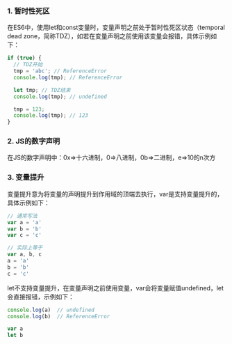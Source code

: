 ### 1. 暂时性死区
在ES6中，使用let和const变量时，变量声明之前处于暂时性死区状态（temporal dead zone，简称TDZ），如若在变量声明之前使用该变量会报错，具体示例如下：

```javascript
if (true) {
  // TDZ开始
  tmp = 'abc'; // ReferenceError
  console.log(tmp); // ReferenceError

  let tmp; // TDZ结束
  console.log(tmp); // undefined

  tmp = 123;
  console.log(tmp); // 123
}
```

### 2. JS的数字声明
在JS的数字声明中：0x=>十六进制，0=>八进制，0b=>二进制，e=>10的n次方

### 3. 变量提升
变量提升意为将变量的声明提升到作用域的顶端去执行，var是支持变量提升的，具体示例如下：

```javascript
// 通常写法
var a = 'a'
var b = 'b'
var c = 'c'

// 实际上等于
var a, b, c
a = 'a'
b = 'b'
c = 'c'
```


let不支持变量提升，在变量声明之前使用变量，var会将变量赋值undefined，let会直接报错，示例如下：

```javascript
console.log(a)  // undefined
console.log(b)  // ReferenceError

var a
let b
```











